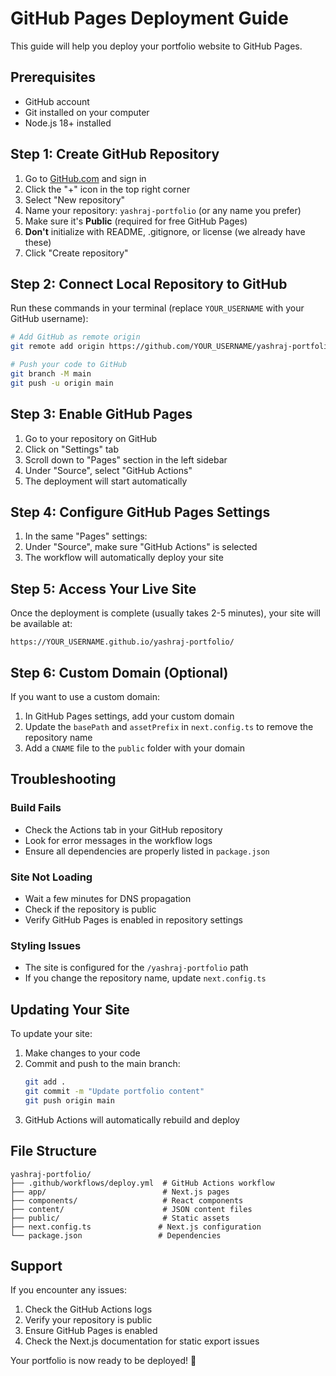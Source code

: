 # GitHub Pages Deployment Guide

This guide will help you deploy your portfolio website to GitHub Pages.

## Prerequisites

- GitHub account
- Git installed on your computer
- Node.js 18+ installed

## Step 1: Create GitHub Repository

1. Go to [GitHub.com](https://github.com) and sign in
2. Click the "+" icon in the top right corner
3. Select "New repository"
4. Name your repository: `yashraj-portfolio` (or any name you prefer)
5. Make sure it's **Public** (required for free GitHub Pages)
6. **Don't** initialize with README, .gitignore, or license (we already have these)
7. Click "Create repository"

## Step 2: Connect Local Repository to GitHub

Run these commands in your terminal (replace `YOUR_USERNAME` with your GitHub username):

```bash
# Add GitHub as remote origin
git remote add origin https://github.com/YOUR_USERNAME/yashraj-portfolio.git

# Push your code to GitHub
git branch -M main
git push -u origin main
```

## Step 3: Enable GitHub Pages

1. Go to your repository on GitHub
2. Click on "Settings" tab
3. Scroll down to "Pages" section in the left sidebar
4. Under "Source", select "GitHub Actions"
5. The deployment will start automatically

## Step 4: Configure GitHub Pages Settings

1. In the same "Pages" settings:
2. Under "Source", make sure "GitHub Actions" is selected
3. The workflow will automatically deploy your site

## Step 5: Access Your Live Site

Once the deployment is complete (usually takes 2-5 minutes), your site will be available at:

```
https://YOUR_USERNAME.github.io/yashraj-portfolio/
```

## Step 6: Custom Domain (Optional)

If you want to use a custom domain:

1. In GitHub Pages settings, add your custom domain
2. Update the `basePath` and `assetPrefix` in `next.config.ts` to remove the repository name
3. Add a `CNAME` file to the `public` folder with your domain

## Troubleshooting

### Build Fails
- Check the Actions tab in your GitHub repository
- Look for error messages in the workflow logs
- Ensure all dependencies are properly listed in `package.json`

### Site Not Loading
- Wait a few minutes for DNS propagation
- Check if the repository is public
- Verify GitHub Pages is enabled in repository settings

### Styling Issues
- The site is configured for the `/yashraj-portfolio` path
- If you change the repository name, update `next.config.ts`

## Updating Your Site

To update your site:

1. Make changes to your code
2. Commit and push to the main branch:
   ```bash
   git add .
   git commit -m "Update portfolio content"
   git push origin main
   ```
3. GitHub Actions will automatically rebuild and deploy

## File Structure

```
yashraj-portfolio/
├── .github/workflows/deploy.yml  # GitHub Actions workflow
├── app/                          # Next.js pages
├── components/                   # React components
├── content/                      # JSON content files
├── public/                       # Static assets
├── next.config.ts               # Next.js configuration
└── package.json                 # Dependencies
```

## Support

If you encounter any issues:
1. Check the GitHub Actions logs
2. Verify your repository is public
3. Ensure GitHub Pages is enabled
4. Check the Next.js documentation for static export issues

Your portfolio is now ready to be deployed! 🚀
